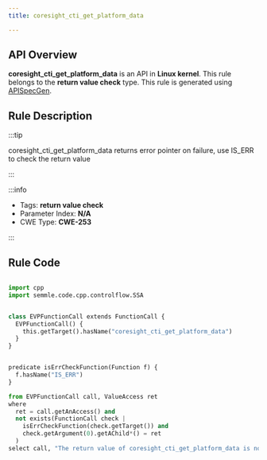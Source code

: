 ```yaml
---
title: coresight_cti_get_platform_data

---
```



## API Overview
**coresight_cti_get_platform_data** is an API in **Linux kernel**. This rule belongs to the **return value check** type. This rule is generated using [APISpecGen](../../tools/APISpecGen).
## Rule Description

:::tip

coresight_cti_get_platform_data returns error pointer on failure, use IS_ERR to check the return value

:::

:::info

- Tags: **return value check**
- Parameter Index: **N/A**
- CWE Type: **CWE-253**

:::

## Rule Code
```python

import cpp
import semmle.code.cpp.controlflow.SSA


class EVPFunctionCall extends FunctionCall {
  EVPFunctionCall() {
    this.getTarget().hasName("coresight_cti_get_platform_data")
  }
}


predicate isErrCheckFunction(Function f) {
  f.hasName("IS_ERR") 
}

from EVPFunctionCall call, ValueAccess ret
where
  ret = call.getAnAccess() and
  not exists(FunctionCall check |
    isErrCheckFunction(check.getTarget()) and
    check.getArgument(0).getAChild*() = ret
  )
select call, "The return value of coresight_cti_get_platform_data is not checked with IS_ERR."
    
```